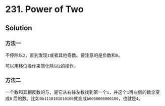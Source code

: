 # 231. Power of Two

## Solution

### 方法一

不停除以`2`，直到发现`1`或者其他奇数。要注意的是负数和`0`。

可以用移位操作来简化除以`2`的操作。

### 方法二

一个数和其相反数的与，是它从右往左数找到第一个`1`，并这个`1`再左侧的数全变成`0`
后的数。比如`0b1110101010100`就变成`b0000000000100`，也就是`4`。